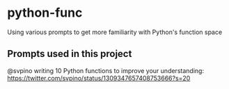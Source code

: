 # python-func
Using various prompts to get more familiarity with Python's function space

## Prompts used in this project

@svpino writing 10 Python functions to improve your understanding:
https://twitter.com/svpino/status/1309347657408753666?s=20